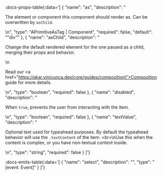 <!-- This file was automatic generated. Do not edit it manually -->

:docs-props-table{:data='[
  {
    "name": "as",
    "description": "<p>The element or component this component should render as. Can be overwritten by <code>asChild</code>.</p>\n",
    "type": "APrimitiveAsTag | Component",
    "required": false,
    "default": "\"div\""
  },
  {
    "name": "asChild",
    "description": "<p>Change the default rendered element for the one passed as a child, merging their props and behavior.</p>\n<p>Read our <a href=\"https://akar.vinicunca.dev/core/guides/composition\">Composition</a> guide for more details.</p>\n",
    "type": "boolean",
    "required": false
  },
  {
    "name": "disabled",
    "description": "<p>When <code>true</code>, prevents the user from interacting with the item.</p>\n",
    "type": "boolean",
    "required": false
  },
  {
    "name": "textValue",
    "description": "<p>Optional text used for typeahead purposes. By default the typeahead behavior will use the <code>.textContent</code> of the item. &lt;br&gt;\nUse this when the content is complex, or you have non-textual content inside.</p>\n",
    "type": "string",
    "required": false
  }
]'} 

:docs-emits-table{:data='[
  {
    "name": "select",
    "description": "",
    "type": "[event: Event]"
  }
]'} 
